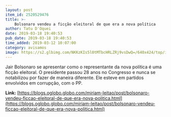 ```yaml
---
layout: post
item_id: 2520529476
title: >-
    Bolsonaro vendeu a ficção eleitoral de que era a nova política
author: Tatu D'Oquei
date: 2019-03-18 19:40:53
pub_date: 2019-03-18 19:40:53
time_added: 2019-03-12 10:07:00
category: avisamos
image: https://s2.glbimg.com/NKKzKIs5l0tMTbcHRLZRj9vsDwQ=/640x424/top/i.glbimg.com/og/ig/infoglobo1/f/original/2019/03/12/78574400_ri_rio_de_janeiro_rj_28-08-2018_campanha_do_candidato_a_presidencia_jair_bolsonaro_no_c_4QWwDAz.jpg
---
```


Jair Bolsonaro se apresentar como o representante da nova política é uma ficção eleitoral. O presidente passou 28 anos no Congresso e nunca se notabilizou por fazer de maneira diferente. Ele esteve em partidos envolvidos em corrupção, com o PP.

**Link:** [https://blogs.oglobo.globo.com/miriam-leitao/post/bolsonaro-vendeu-ficcao-eleitoral-de-que-era-nova-politica.html](https://blogs.oglobo.globo.com/miriam-leitao/post/bolsonaro-vendeu-ficcao-eleitoral-de-que-era-nova-politica.html)

